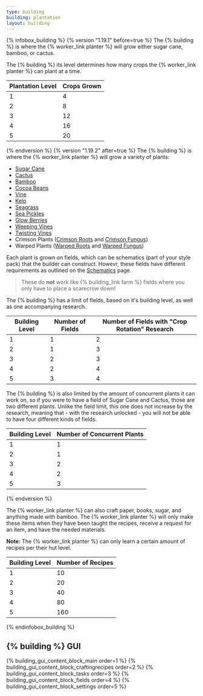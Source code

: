 ```yaml
---
type: building
building: plantation
layout: building
---
```

{% infobox_building %}
{% version "1.19.1" before=true %}
The {% building %} is where the {% worker_link planter %} will grow either sugar cane, bamboo, or cactus.

The {% building %} its level determines how many crops the {% worker_link planter %} can plant at a time.

| Plantation Level | Crops Grown |
| ---------------- | ----------- |
| 1                | 4           |
| 2                | 8           |
| 3                | 12          |
| 4                | 16          |
| 5                | 20          |
{% endversion %}
{% version "1.19.2" after=true %}
The {% building %} is where the {% worker_link planter %} will grow a variety of plants:

- [Sugar Cane](https://minecraft.wiki/w/Sugar_Cane)
- [Cactus](https://minecraft.wiki/w/Cactus)
- [Bamboo](https://minecraft.wiki/w/Bamboo)
- [Cocoa Beans](https://minecraft.wiki/w/Cocoa_Beans)
- [Vine](https://minecraft.wiki/w/Vine)
- [Kelp](https://minecraft.wiki/w/Kelp)
- [Seagrass](https://minecraft.wiki/w/Seagrass)
- [Sea Pickles](https://minecraft.wiki/w/Sea_Pickle)
- [Glow Berries](https://minecraft.wiki/w/Glow_Berries)
- [Weeping Vines](https://minecraft.wiki/w/Weeping_Vines)
- [Twisting Vines](https://minecraft.wiki/w/Twisting_Vines)
- Crimson Plants ([Crimson Roots](https://minecraft.wiki/w/Roots) and [Crimson Fungus](https://minecraft.wiki/w/Fungus))
- Warped Plants ([Warped Roots](https://minecraft.wiki/w/Roots) and [Warped Fungus](https://minecraft.wiki/w/Fungus))

Each plant is grown on fields, which can be schematics (part of your style pack) that the builder can construct.
Howevr, these fields have different requirements as outlined on the [Schematics](/source/tutorials/schematics#plantation-fields) page.

> These do **not** work like {% building_link farm %} fields where you only have to place a scarecrow down!

The {% building %} has a limit of fields, based on it's building level, as well as one accompanying research.

| Building Level | Number of Fields | Number of Fields with "Crop Rotation" Research |
| -------------- | ---------------- | ---------------------------------------------- |
| 1              | 1                | 2                                              |
| 2              | 1                | 3                                              |
| 3              | 2                | 3                                              |
| 4              | 2                | 4                                              |
| 5              | 3                | 4                                              |

The {% building %} is also limited by the amount of concurrent plants it can work on, so if you were to have a field of Sugar Cane and Cactus, those are two different plants.
Unlike the field limit, this one does not increase by the research, meaning that - with the research unlocked - you will not be able to have four different kinds of fields.

| Building Level | Number of Concurrent Plants |
| -------------- | --------------------------- |
| 1              | 1                           |
| 2              | 1                           |
| 3              | 2                           |
| 4              | 2                           |
| 5              | 3                           |

{% endversion %}

The {% worker_link planter %} can also craft paper, books, sugar, and anything made with bamboo. The {% worker_link planter %} will only make these items when they have been taught the recipes, receive a request for an item, and have the needed materials.

**Note:** The {% worker_link planter %} can only learn a certain amount of recipes per their hut level. 

| Building Level | Number of Recipes |
| -------------- | ----------------- |
| 1              | 10                |
| 2              | 20                |
| 3              | 40                |
| 4              | 80                |
| 5              | 160               |
{% endinfobox_building %}

## {% building %} GUI

{% building_gui_content_block_main order=1 %}
{% building_gui_content_block_craftingrecipes order=2 %}
{% building_gui_content_block_tasks order=3 %}
{% building_gui_content_block_fields order=4 %}
{% building_gui_content_block_settings order=5 %}
